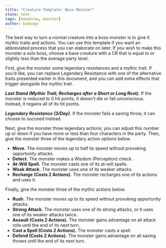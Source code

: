 ```yaml
---
title: "Creature Template: Boss Monster"
state: note
tags: [homebrew, monster]
author: badooga
---
```

The best way to turn a normal creature into a boss monster is to give it mythic traits and actions. You can use this template if you want an abbreviated process that you can elaborate on later. If you wish to make this monster a solo boss, choose a base creature with a CR that is equal to or slightly less than the average party level.

First, give the monster some legendary resistances and a mythic trait. If you'd like, you can replace Legendary Resistance with one of the alternative traits presented earlier in this document, and you can add extra effects that trigger alongside the mythic trait.

***Last Stand (Mythic Trait; Recharges after a Short or Long Rest).*** If the monster is reduced to 0 hit points, it doesn't die or fall unconscious. Instead, it regains all of its hit points.

***Legendary Resistance (3/Day).*** If the monster fails a saving throw, it can choose to succeed instead.

Next, give the monster three legendary actions; you can adjust this number up or down if you have more or less than four characters in the party. Then, give the monster three of the legendary action options below.

- **Move.** The monster moves up to half its speed without provoking opportunity attacks.
- **Detect.** The monster makes a Wisdom (Perception) check.
- **At-Will Spell.** The monster casts one of its at-will spells.
- **Weak Attack.** The monster uses one of its weaker attacks.
- **Recharge (Costs 2 Actions).** The monster recharges one of its actions and uses it.

Finally, give the monster three of the mythic actions below.

- **Rush.** The monster moves up to its speed without provoking opportunity attacks.
- **Strong Attack.** The monster uses one of its strong attacks, or it uses one of its weaker attacks twice.
- **Assault (Costs 2 Actions).** The monster gains advantage on all attack rolls until the end of its next turn.
- **Cast a Spell (Costs 2 Actions).** The monster casts a spell.
- **Defend (Costs 2 Actions).** The monster gains advantage on all saving throws until the end of its next turn.

